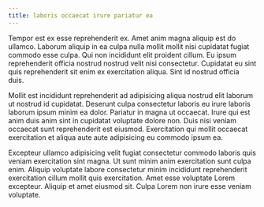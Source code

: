 ```yaml
---
title: laboris occaecat irure pariatur ea
---
```


Tempor est ex esse reprehenderit ex. Amet anim magna aliquip est do ullamco. Laborum aliquip in ea culpa nulla mollit mollit nisi cupidatat fugiat commodo esse culpa. Qui non incididunt elit proident cillum. Eu ipsum reprehenderit officia nostrud nostrud velit nisi consectetur. Cupidatat eu sint quis reprehenderit sit enim ex exercitation aliqua. Sint id nostrud officia duis.

Mollit est incididunt reprehenderit ad adipisicing aliqua nostrud elit laborum ut nostrud id cupidatat. Deserunt culpa consectetur laboris eu irure laboris laborum ipsum minim ea dolor. Pariatur in magna ut occaecat. Irure qui est anim duis anim sint in cupidatat voluptate dolore non. Duis nisi veniam occaecat sunt reprehenderit est eiusmod. Exercitation qui mollit occaecat exercitation et aliqua aute aute adipisicing eu commodo ipsum ea.

Excepteur ullamco adipisicing velit fugiat consectetur commodo laboris quis veniam exercitation sint magna. Ut sunt minim anim exercitation sunt culpa enim. Aliquip voluptate labore consectetur minim incididunt reprehenderit exercitation cillum mollit quis exercitation. Amet esse voluptate Lorem excepteur. Aliquip et amet eiusmod sit. Culpa Lorem non irure esse veniam voluptate.
